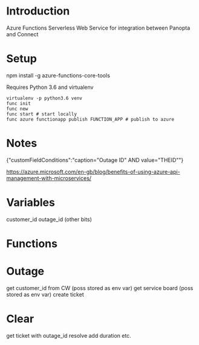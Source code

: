 # Introduction 
Azure Functions Serverless Web Service for integration between Panopta and Connect

# Setup

npm install -g azure-functions-core-tools

Requires Python 3.6 and virtualenv

```
virtualenv -p python3.6 venv
func init
func new
func start # start locally
func azure functionapp publish FUNCTION_APP # publish to azure
```


# Notes

{"customFieldConditions":"caption=\"Outage ID\" AND value=\"THEID\""}

https://azure.microsoft.com/en-gb/blog/benefits-of-using-azure-api-management-with-microservices/

# Variables

customer_id
outage_id
(other bits)




# Functions

# Outage

get customer_id from CW (poss stored as env var)
get service board (poss stored as env var)
create ticket

# Clear

get ticket with outage_id
resolve
add duration etc.
